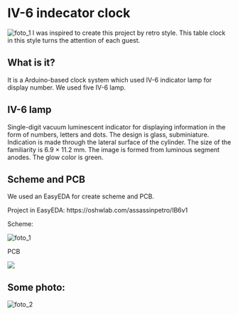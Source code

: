 # IV-6 indecator clock
![foto_1](https://github.com/petro228/IV-6_Clock/blob/main/IV-6_1.jpg)
I was inspired to create this project by retro style. This table clock in this style turns the attention of each guest.
## What is it?
It is a Arduino-based clock system which used IV-6 indicator lamp for display number.
We used five IV-6 lamp.
## IV-6 lamp
<p>Single-digit vacuum luminescent indicator for displaying information in the form of numbers, letters and dots. 
The design is glass, subminiature. Indication is made through the lateral surface of the cylinder.
The size of the familiarity is 6.9 × 11.2 mm. The image is formed from luminous segment anodes. The glow color is green.</p>

## Scheme and PCB
<p>We used an EasyEDA for create scheme and PCB.</p>
<p>Project in EasyEDA: https://oshwlab.com/assassinpetro/IB6v1 </p> 
<p>Scheme:</p> 

![foto_1](https://image.easyeda.com/histories/39f903ab9b2d4ff09a9e45f50fb572c8.png)

<p>PCB</p> 

![](https://image.easyeda.com/histories/9a845fad1e1b445ca19e5a2c9cdfe5b4.png)

## Some photo:



![foto_2](https://github.com/petro228/IV-6_Clock/blob/main/IV-6_2.jpg)

